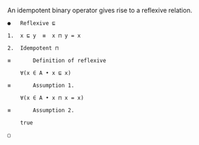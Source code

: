 An idempotent binary operator gives rise to a reflexive relation.

```
●	Reflexive ⊑

1.	x ⊑ y  ≡  x ⊓ y = x

2.	Idempotent ⊓

≡		Definition of reflexive

	∀(x ∈ A • x ⊑ x)

≡		Assumption 1.

	∀(x ∈ A • x ⊓ x = x)

≡		Assumption 2.

	true

▢
```